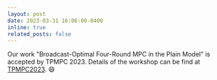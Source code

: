 ```yaml
---
layout: post
date: 2023-03-31 16:06:00-0400
inline: true
related_posts: false
---
```


Our work "Broadcast-Optimal Four-Round MPC in the Plain Model" is accepted by TPMPC 2023. Details of the workshop can be find at <a href='https://www.multipartycomputation.com/tpmpc-2023'>TPMPC2023</a>. :smile:
